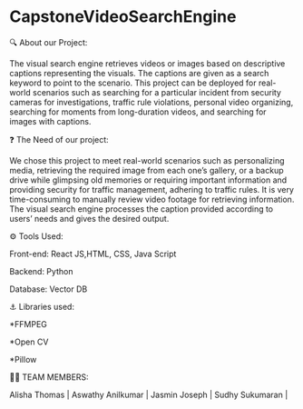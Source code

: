 # CapstoneVideoSearchEngine
🔍 About our Project:

The visual search engine retrieves videos or images based on descriptive captions representing the visuals. The captions are given as a search keyword to point to the scenario. This project can be deployed for real-world scenarios such as searching for a particular incident from security cameras for investigations, traffic rule violations, personal video organizing, searching for moments from long-duration videos, and searching for images with captions.


❓ The Need of our project:

We chose this project to meet real-world scenarios such as personalizing media, retrieving the required image from each one’s gallery, or a backup drive while glimpsing old memories or requiring important information and providing security for traffic management, adhering to traffic rules. It is very time-consuming to manually review video footage for retrieving information. The visual search engine processes the caption provided according to users’ needs and gives the desired output.



⚙️ Tools Used:

Front-end: React JS,HTML, CSS, Java Script

Backend: Python

Database: Vector DB


⚓ Libraries used:

*FFMPEG

*Open CV

*Pillow 




👨‍🔬 TEAM MEMBERS:

Alisha Thomas |
Aswathy Anilkumar |
Jasmin Joseph |
Sudhy Sukumaran |
